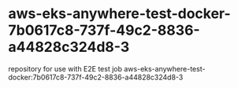 # aws-eks-anywhere-test-docker-7b0617c8-737f-49c2-8836-a44828c324d8-3
repository for use with E2E test job aws-eks-anywhere-test-docker:7b0617c8-737f-49c2-8836-a44828c324d8-3
